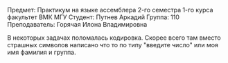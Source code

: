 Предмет: Практикум на языке ассемблера 2-го семестра 1-го курса факультет ВМК МГУ
Студент: Путнев Аркадий 
Группа: 110
Преподаватель: Горячая Илона Владимировна

В некоторых задачах поломалась кодировка. Скорее всего там вместо страшных символов написано что то по типу "введите число" или моя имя фамилия и группа.
